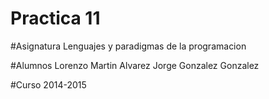 # Practica 11

#Asignatura
Lenguajes y paradigmas de la programacion

#Alumnos
Lorenzo Martin Alvarez
Jorge Gonzalez Gonzalez

#Curso
2014-2015
